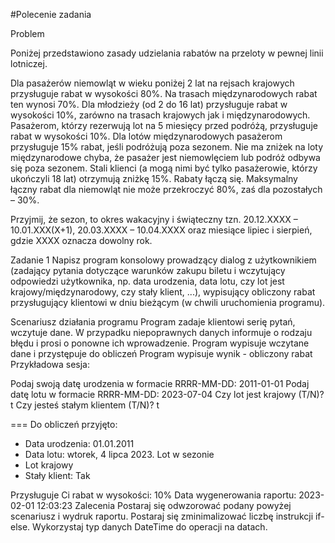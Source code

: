 #Polecenie zadania

Problem

Poniżej przedstawiono zasady udzielania rabatów na przeloty w pewnej linii lotniczej.

Dla pasażerów niemowląt w wieku poniżej 2 lat na rejsach krajowych przysługuje rabat w wysokości 80%. Na trasach międzynarodowych rabat ten wynosi 70%. Dla młodzieży (od 2 do 16 lat) przysługuje rabat w wysokości 10%, zarówno na trasach krajowych jak i międzynarodowych. Pasażerom, którzy rezerwują lot na 5 miesięcy przed podróżą, przysługuje rabat w wysokości 10%. Dla lotów międzynarodowych pasażerom przysługuje 15% rabat, jeśli podróżują poza sezonem. Nie ma zniżek na loty międzynarodowe chyba, że pasażer jest niemowlęciem lub podróż odbywa się poza sezonem. Stali klienci (a mogą nimi być tylko pasażerowie, którzy ukończyli 18 lat) otrzymują zniżkę 15%. Rabaty łączą się. Maksymalny łączny rabat dla niemowląt nie może przekroczyć 80%, zaś dla pozostałych – 30%.

Przyjmij, że sezon, to okres wakacyjny i świąteczny tzn. 20.12.XXXX – 10.01.XXX(X+1), 20.03.XXXX – 10.04.XXXX oraz miesiące lipiec i sierpień, gdzie XXXX oznacza dowolny rok.

Zadanie 1
Napisz program konsolowy prowadzący dialog z użytkownikiem (zadający pytania dotyczące warunków zakupu biletu i wczytujący odpowiedzi użytkownika, np. data urodzenia, data lotu, czy lot jest krajowy/międzynarodowy, czy stały klient, ...), wypisujący obliczony rabat przysługujący klientowi w dniu bieżącym (w chwili uruchomienia programu).

Scenariusz działania programu
Program zadaje klientowi serię pytań, wczytuje dane. W przypadku niepoprawnych danych informuje o rodzaju błędu i prosi o ponowne ich wprowadzenie.
Program wypisuje wczytane dane i przystępuje do obliczeń
Program wypisuje wynik - obliczony rabat
Przykładowa sesja:

Podaj swoją datę urodzenia w formacie RRRR-MM-DD: 2011-01-01
Podaj datę lotu w formacie RRRR-MM-DD: 2023-07-04
Czy lot jest krajowy (T/N)? t
Czy jesteś stałym klientem (T/N)? t

=== Do obliczeń przyjęto:
 * Data urodzenia: 01.01.2011
 * Data lotu: wtorek, 4 lipca 2023. Lot w sezonie
 * Lot krajowy
 * Stały klient: Tak

Przysługuje Ci rabat w wysokości: 10%
Data wygenerowania raportu: 2023-02-01 12:03:23
Zalecenia
Postaraj się odwzorować podany powyżej scenariusz i wydruk raportu.
Postaraj się zminimalizować liczbę instrukcji if-else.
Wykorzystaj typ danych DateTime do operacji na datach.



